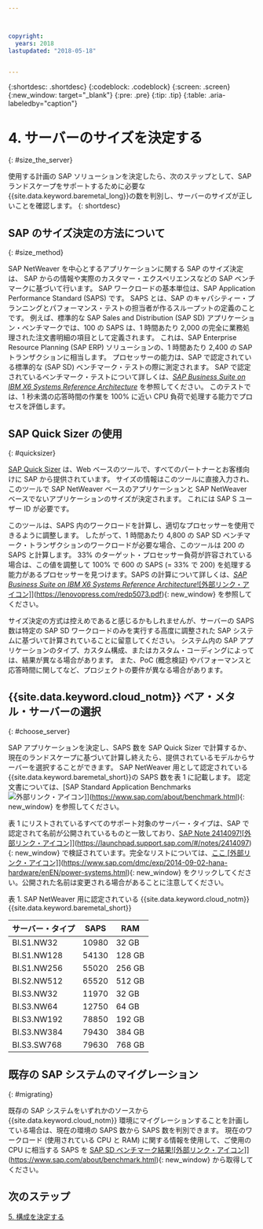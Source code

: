 ```yaml
---



copyright:
  years: 2018
lastupdated: "2018-05-18"


---
```


{:shortdesc: .shortdesc}
{:codeblock: .codeblock}
{:screen: .screen}
{:new_window: target="_blank"}
{:pre: .pre}
{:tip: .tip}
{:table: .aria-labeledby="caption"}


# 4. サーバーのサイズを決定する
{: #size_the_server}

使用する計画の SAP ソリューションを決定したら、次のステップとして、SAP ランドスケープをサポートするために必要な {{site.data.keyword.baremetal_long}}の数を判別し、サーバーのサイズが正しいことを確認します。
{: shortdesc}

## SAP のサイズ決定の方法について
{: #size_method}

SAP NetWeaver を中心とするアプリケーションに関する SAP のサイズ決定は、 SAP からの情報や実際のカスタマー・エクスペリエンスなどの SAP ベンチマークに基づいて行います。 SAP ワークロードの基本単位は、SAP Application Performance Standard (SAPS) です。 SAPS とは、SAP のキャパシティー・プランニングとパフォーマンス・テストの担当者が作るスループットの定義のことです。 例えば、標準的な SAP Sales and Distribution (SAP SD) アプリケーション・ベンチマークでは、100 の SAPS は、1 時間あたり 2,000 の完全に業務処理された注文書明細の項目として定義されます。 これは、SAP Enterprise Resource Planning (SAP ERP) ソリューションの、1 時間あたり 2,400 の SAP トランザクションに相当します。 プロセッサーの能力は、SAP で認定されている標準的な (SAP SD) ベンチマーク・テストの際に測定されます。 SAP で認定されているベンチマーク・テストについて詳しくは、[*SAP Business Suite on IBM X6 Systems Reference Architecture*](https://lenovopress.com/redp5073.pdf) を参照してください。 このテストでは、1 秒未満の応答時間の作業を 100% に近い CPU 負荷で処理する能力でプロセスを評価します。

## SAP Quick Sizer の使用
{: #quicksizer}
  
[SAP Quick Sizer](https://service.sap.com/quicksizer) は、Web ベースのツールで、すべてのパートナーとお客様向けに SAP から提供されています。 サイズの情報はこのツールに直接入力され、このツールで SAP NetWeaver ベースのアプリケーションと SAP NetWeaver ベースでないアプリケーションのサイズが決定されます。 これには SAP S ユーザー ID が必要です。
  
このツールは、SAPS 内のワークロードを計算し、適切なプロセッサーを使用できるように調整します。 したがって、1 時間あたり 4,800 の SAP SD ベンチマーク・トランザクションのワークロードが必要な場合、このツールは 200 の SAPS と計算します。 33% のターゲット・プロセッサー負荷が許容されている場合は、この値を調整して 100% で 600 の SAPS (= 33% で 200) を処理する能力があるプロセッサーを見つけます。SAPS の計算について詳しくは、[*SAP Business Suite on IBM X6 Systems Reference Architecture*![外部リンク・アイコン]](../../icons/launch-glyph.svg "外部リンク・アイコン")](https://lenovopress.com/redp5073.pdf){: new_window} を参照してください。

サイズ決定の方式は控えめであると感じるかもしれませんが、サーバーの SAPS 数は特定の SAP SD ワークロードのみを実行する高度に調整された SAP システムに基づいて計算されていることに留意してください。 システム内の SAP アプリケーションのタイプ、カスタム構成、またはカスタム・コーディングによっては、結果が異なる場合があります。 また、PoC (概念検証) やパフォーマンスと応答時間に関してなど、プロジェクトの要件が異なる場合があります。

## {{site.data.keyword.cloud_notm}} ベア・メタル・サーバーの選択
{: #choose_server}

SAP アプリケーションを決定し、SAPS 数を SAP Quick Sizer で計算するか、現在のランドスケープに基づいて計算し終えたら、提供されているモデルからサーバーを選択することができます。 SAP NetWeaver 用として認定されている{{site.data.keyword.baremetal_short}}の SAPS 数を表 1 に記載します。 認定文書については、[SAP Standard Application Benchmarks ![外部リンク・アイコン](../../icons/launch-glyph.svg "外部リンク・アイコン")]](https://www.sap.com/about/benchmark.html){: new_window} を参照してください。 

表 1 にリストされているすべてのサポート対象のサーバー・タイプは、SAP で認定されて名前が公開されているものと一致しており、[SAP Note 2414097![外部リンク・アイコン]](../../icons/launch-glyph.svg "外部リンク・アイコン")](https://launchpad.support.sap.com/#/notes/2414097){: new_window} で検証されています。完全なリストについては、[ここ [外部リンク・アイコン]](../../icons/launch-glyph.svg "外部リンク・アイコン")](https://www.sap.com/dmc/exp/2014-09-02-hana-hardware/enEN/power-systems.html){: new_window} をクリックしてください。公開された名前は変更される場合があることに注意してください。

表 1. SAP NetWeaver 用に認定されている {{site.data.keyword.cloud_notm}} {{site.data.keyword.baremetal_short}}

| サーバー・タイプ | SAPS | RAM |
| --- | --- | --- |
| BI.S1.NW32 | 10980 | 32 GB |
| BI.S1.NW128 | 54130 | 128 GB |
| BI.S1.NW256 | 55020 | 256 GB |
| BI.S2.NW512 | 65520 | 512 GB |
| BI.S3.NW32 | 11970 | 32 GB |
| BI.S3.NW64 | 12750 | 64 GB |
| BI.S3.NW192 | 78850 | 192 GB |
| BI.S3.NW384 | 79430 | 384 GB |
| BI.S3.SW768 | 79630 | 768 GB |

## 既存の SAP システムのマイグレーション 
{: #migrating}

既存の SAP システムをいずれかのソースから {{site.data.keyword.cloud_notm}} 環境にマイグレーションすることを計画している場合は、現在の環境の SAPS 数から SAPS 数を判別できます。 現在のワークロード (使用されている CPU と RAM) に関する情報を使用して、ご使用の CPU に相当する SAPS を [SAP SD ベンチマーク結果![外部リンク・アイコン]](../../icons/launch-glyph.svg "外部リンク・アイコン")](https://www.sap.com/about/benchmark.html){: new_window} から取得してください。

## 次のステップ

 [5. 構成を決定する](/docs/infrastructure/sap-netweaver/sap-determine-configuration.html)
